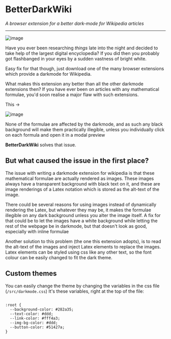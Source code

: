 # BetterDarkWiki
<i> A browser extension for a better dark-mode for Wikipedia articles </i>
<hr>

![image](https://github.com/IceHermit/BetterDarkWiki/assets/116965845/909f95f9-0ace-4e40-b566-f19f3f542ce9)

Have you ever been researching <i> things </i> late into the night and decided to take help of the largest digital encyclopedia?
If you did then you probably got flashbanged in your eyes by a sudden vastness of bright white.

Easy fix for that though, just download one of the many browser extensions which provide a darkmode for Wikipedia.

What makes this extension any better than all the other darkmode extensions then? If you have ever been on articles with any mathematical formulae, you'd soon realise a major flaw with such extensions.

This ->

![image](https://github.com/IceHermit/BetterDarkWiki/assets/116965845/12b78ff2-9b74-4bfe-9505-3381d0314e68)

None of the formulae are affected by the darkmode, and as such any black background will make them practically illegible,
unless you individually click on each formula and open it in a modal preview

<b>BetterDarkWiki</b> solves that issue.

<h2> But what caused the issue in the first place? </h2>

The issue with writing a darkmode extension for wikipedia is that these mathematical formulae are actually rendered as images.
These images always have a transparent background with black text on it, and these are image renderings of a Latex notation
which is stored as the alt-text of the image. 

There could be several reasons for using images instead of dynamically rendering the Latex, but whatever they may be, it makes
the formulae illegible on any dark background unless you alter the image itself. A fix for that could be to let the images have
a white background while letting the rest of the webpage be in darkmode, but that doesn't look as good, especially with inline
formulae

Another solution to this problem (the one this extension adopts), is to read the alt-text of the images and inject Latex elements
to replace the images. Latex elements can be styled using css like any other text, so the font colour can be easily changed to fit
the dark theme.

<h2> Custom themes </h2>

You can easily change the theme by changing the variables in the css file (<code>/src/darkmode.css</code>)
It's these variables, right at the top of the file:

<code>
:root {
  --background-color: #282a35;
  --text-color: #ddd;
  --link-color: #fff4a3;
  --img-bg-color: #ddd;
  --button-color: #51427a;
}
</code>

